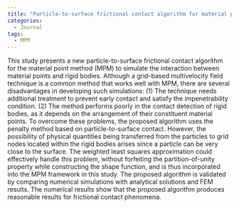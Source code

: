 ```yaml
---
title: "Particle-to-surface frictional contact algorithm for material point method using weighted least squares"
categories:
  - Journal
tags:
  - MPM
---
```


This study presents a new particle-to-surface frictional contact algorithm for the material point method (MPM) to simulate the interaction between material points and rigid bodies. Although a grid-based multivelocity field technique is a common method that works well with MPM, there are several disadvantages in developing such simulations: (1) The technique needs additional treatment to prevent early contact and satisfy the impenetrability condition. (2) The method performs poorly in the contact detection of rigid bodies, as it depends on the arrangement of their constituent material points. To overcome these problems, the proposed algorithm uses the penalty method based on particle-to-surface contact. However, the possibility of physical quantities being transferred from the particles to grid nodes located within the rigid bodies arises since a particle can be very close to the surface. The weighted least squares approximation could effectively handle this problem, without forfeiting the partition-of-unity property while constructing the shape function, and is thus incorporated into the MPM framework in this study. The proposed algorithm is validated by comparing numerical simulations with analytical solutions and FEM results. The numerical results show that the proposed algorithm produces reasonable results for frictional contact phenomena.

